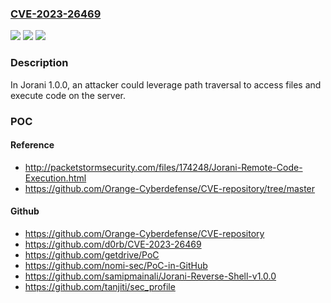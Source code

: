 ### [CVE-2023-26469](https://cve.mitre.org/cgi-bin/cvename.cgi?name=CVE-2023-26469)
![](https://img.shields.io/static/v1?label=Product&message=n%2Fa&color=blue)
![](https://img.shields.io/static/v1?label=Version&message=n%2Fa&color=blue)
![](https://img.shields.io/static/v1?label=Vulnerability&message=n%2Fa&color=brighgreen)

### Description

In Jorani 1.0.0, an attacker could leverage path traversal to access files and execute code on the server.

### POC

#### Reference
- http://packetstormsecurity.com/files/174248/Jorani-Remote-Code-Execution.html
- https://github.com/Orange-Cyberdefense/CVE-repository/tree/master

#### Github
- https://github.com/Orange-Cyberdefense/CVE-repository
- https://github.com/d0rb/CVE-2023-26469
- https://github.com/getdrive/PoC
- https://github.com/nomi-sec/PoC-in-GitHub
- https://github.com/samipmainali/Jorani-Reverse-Shell-v1.0.0
- https://github.com/tanjiti/sec_profile

